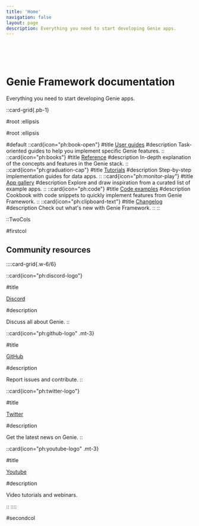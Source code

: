 ```yaml
---
title: 'Home'
navigation: false
layout: page
description: Everything you need to start developing Genie apps.
---
```


<br/>
<br/>
<br/>

# Genie Framework documentation

Everything you need to start developing Genie apps.


::card-grid{.pb-1}

#root
:ellipsis

#root
:ellipsis

#default
  ::card{icon="ph:book-open"}
  #title
  [User guides](guides/)
  #description
Task-oriented guides to help you implement specific Genie features.
  ::
  ::card{icon="ph:books"}
  #title
  [Reference](reference/overview/)
  #description
In-depth explanation of the concepts and features in the Genie stack.
  ::
  ::card{icon="ph:graduation-cap"}
  #title
  [Tutorials](tutorials/)
  #description
  Step-by-step implementation guides for data apps.
  ::
  ::card{icon="ph:monitor-play"}
  #title
  [App gallery](app-gallery/)
  #description
  Explore and draw inspiration from a curated list of example apps.
  ::
  ::card{icon="ph:code"}
  #title
  [Code examples](examples/)
  #description
  Cookbook with code snippets to quickly implement features from Genie Framework.
  ::
  ::card{icon="ph:clipboard-text"}
  #title
  [Changelog](changelog/)
  #description
  Check out what's new with Genie Framework.
  ::
::


::TwoCols

#firstcol

## Community resources

::::card-grid{.w-6/6}
<span>

::card{icon="ph:discord-logo"}

#title

[Discord](https://discord.gg/9zyZbD6J7H)

#description

Discuss all about Genie.
::

::card{icon="ph:github-logo" .mt-3}

#title

[GitHub](https://github.com/GenieFramework/Genie.jl)

#description

Report issues and contribute.
::

</span>


<span>

::card{icon="ph:twitter-logo"}

#title

[Twitter](https://twitter.com/GenieMVC)

#description

Get the latest news on Genie.
::


::card{icon="ph:youtube-logo" .mt-3}

#title

[Youtube](https://www.youtube.com/@genieframework)

#description

Video tutorials and webinars.

::
</span>
::::

#secondcol

<!-- ## Genie Cloud demo -->
<!---->
<!---->
<!-- <iframe width="100%" height="315px" src="https://www.youtube.com/embed/g5V8rTvFDwo" title="YouTube video player" frameborder="0" allow="accelerometer; autoplay; clipboard-write; encrypted-media; gyroscope; picture-in-picture; web-share" allowfullscreen></iframe> -->
<!-- :: -->

